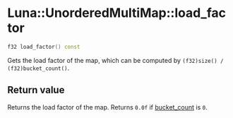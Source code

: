 # Luna::UnorderedMultiMap::load_factor

```c++
f32 load_factor() const
```

Gets the load factor of the map, which can be computed by `(f32)size() / (f32)bucket_count()`. 



## Return value
Returns the load factor of the map. Returns `0.0f` if [bucket_count](class_luna_1_1_unordered_multi_map_1ace2cb5dc8f915f78658dac76efacd4c1.md) is `0`. 

